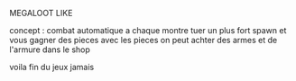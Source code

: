 MEGALOOT LIKE

concept : 
combat automatique
a chaque montre tuer un plus fort spawn et vous gagner des pieces
avec les pieces on peut achter des armes et de l'armure dans le shop

voila
fin du jeux 
jamais
